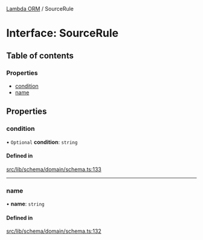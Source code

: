 [Lambda ORM](../README.md) / SourceRule

# Interface: SourceRule

## Table of contents

### Properties

- [condition](SourceRule.md#condition)
- [name](SourceRule.md#name)

## Properties

### condition

• `Optional` **condition**: `string`

#### Defined in

[src/lib/schema/domain/schema.ts:133](https://github.com/FlavioLionelRita/lambdaorm-base/blob/418b603/src/lib/schema/domain/schema.ts#L133)

___

### name

• **name**: `string`

#### Defined in

[src/lib/schema/domain/schema.ts:132](https://github.com/FlavioLionelRita/lambdaorm-base/blob/418b603/src/lib/schema/domain/schema.ts#L132)
